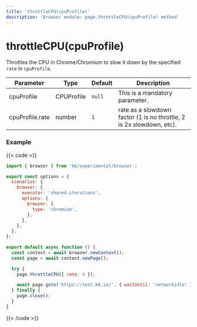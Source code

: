 ```yaml
---
title: 'throttleCPU(cpuProfile)'
description: 'Browser module: page.throttleCPU(cpuProfile) method'
---
```


# throttleCPU(cpuProfile)

Throttles the CPU in Chrome/Chromium to slow it down by the specified `rate` in `cpuProfile`.

| Parameter       | Type       | Default | Description                                                          |
| --------------- | ---------- | ------- | -------------------------------------------------------------------- |
| cpuProfile      | CPUProfile | `null`  | This is a mandatory parameter.                                       |
| cpuProfile.rate | number     | `1`     | rate as a slowdown factor (1 is no throttle, 2 is 2x slowdown, etc). |

### Example

{{< code >}}

```javascript
import { browser } from 'k6/experimental/browser';

export const options = {
  scenarios: {
    browser: {
      executor: 'shared-iterations',
      options: {
        browser: {
          type: 'chromium',
        },
      },
    },
  },
};

export default async function () {
  const context = await browser.newContext();
  const page = await context.newPage();

  try {
    page.throttleCPU({ rate: 4 });

    await page.goto('https://test.k6.io/', { waitUntil: 'networkidle' });
  } finally {
    page.close();
  }
}
```

{{< /code >}}

